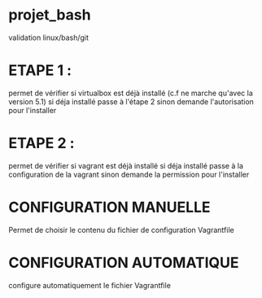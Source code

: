 # projet_bash
validation linux/bash/git

# ETAPE 1 :
permet de vérifier si virtualbox est déjà installé (c.f ne marche qu'avec la version 5.1)
si déja installé passe à l'étape 2 sinon demande l'autorisation pour l'installer

# ETAPE 2 :
permet de vérifier si vagrant est déjà installé
si déja installé passe à la configuration de la vagrant sinon demande la permission pour l'installer

# CONFIGURATION MANUELLE
Permet de choisir le contenu du fichier de configuration Vagrantfile

# CONFIGURATION AUTOMATIQUE
configure automatiquement le fichier Vagrantfile

